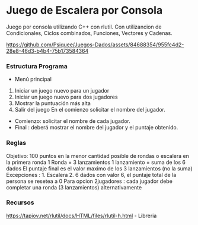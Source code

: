 # Juego de Escalera por Consola 
Juego por consola utilizando C++ con rlutil. Con utilizancion de Condicionales, Ciclos combinados, Funciones, Vectores y Cadenas.


https://github.com/Psiquee/Juegos-Dados/assets/84688354/955fc4d2-28e8-46d3-b4b4-75b173584364



### Estructura Programa
- Menú principal 
1. Iniciar un juego nuevo para un jugador
2. Iniciar un juego nuevo para dos jugadores
3. Mostrar la puntuación más alta
4. Salir del juego
En el comienzo solicitar el nombre del jugador.

- Comienzo: solicitar el nombre de cada jugador. 
- Final : deberá mostrar el nombre del jugador y el puntaje obtenido.

### Reglas

Objetivo:   100 puntos en la menor cantidad posible de  rondas o escalera en la primera ronda
1 Ronda =  3 lanzamientos
1 lanzamiento =  suma de los 6 dados
El  puntaje final es el valor maximo de los 3 lanzamientos (no la suma)
Excepciones : 1. Escalera 2.  6 dados con valor 6, el puntaje total de la persona se resetea a 0
Para opcion 2jugadores : cada jugador debe completar una ronda (3 lanzamientos) alternativamente


### Recursos 
https://tapiov.net/rlutil/docs/HTML/files/rlutil-h.html - Libreria


